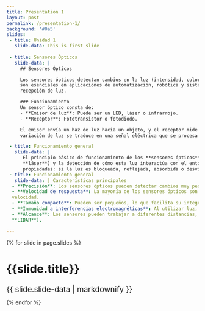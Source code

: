 ```yaml
---
title: Presentation 1
layout: post
permalink: /presentation-1/
background: '#0a5'
slides:
 - title: Unidad 1
   slide-data: This is first slide
     
 - title: Sensores Ópticos
   slide-data: |
     ## Sensores Ópticos

     Los sensores ópticos detectan cambios en la luz (intensidad, color o posición) para generar una señal de salida. Estos dispositivos 
     son esenciales en aplicaciones de automatización, robótica y sistemas de seguridad. El funcionamiento se basa en la emisión y 
     recepción de luz.

     ### Funcionamiento
     Un sensor óptico consta de:
     - **Emisor de luz**: Puede ser un LED, láser o infrarrojo.
     - **Receptor**: Fototransistor o fotodiodo.

     El emisor envía un haz de luz hacia un objeto, y el receptor mide la cantidad de luz reflejada, interrumpida o absorbida. La 
     variación de luz se traduce en una señal eléctrica que se procesa para tomar decisiones automáticas.

 - title: Funcionamiento general
   slide-data: |
      El principio básico de funcionamiento de los **sensores ópticos** es la emisión de luz (ya sea **infrarroja**, **visible** o 
      **láser**) y la detección de cómo esta luz interactúa con el entorno. Dependiendo del tipo de sensor, pueden medir diferentes 
      propiedades: si la luz es bloqueada, reflejada, absorbida o desviada.
 - title: Funcionamiento general
   slide-data: | Características principales
  - **Precisión**: Los sensores ópticos pueden detectar cambios muy pequeños en su entorno.
  - **Velocidad de respuesta**: La mayoría de los sensores ópticos son muy rápidos, lo que los hace adecuados para aplicaciones de alta   
  velocidad.
  - **Tamaño compacto**: Pueden ser pequeños, lo que facilita su integración en sistemas electrónicos.
  - **Inmunidad a interferencias electromagnéticas**: Al utilizar luz, no se ven afectados por campos electromagnéticos.
  - **Alcance**: Los sensores pueden trabajar a diferentes distancias, dependiendo de su tipo (algunos hasta varios kilómetros, como los  
  **LIDAR**).

---
```


{% for slide in page.slides %}
<section data-background="{% if slide.background %}{{slide.background}}{% else %}{{page.background}}{% endif %}">
  <h1 style="font-size: 30px;">{{slide.title}}</h1>
   <div style="font-size: 20px;">
     {{ slide.slide-data | markdownify }}
   </div>
</section>

{% endfor %}

